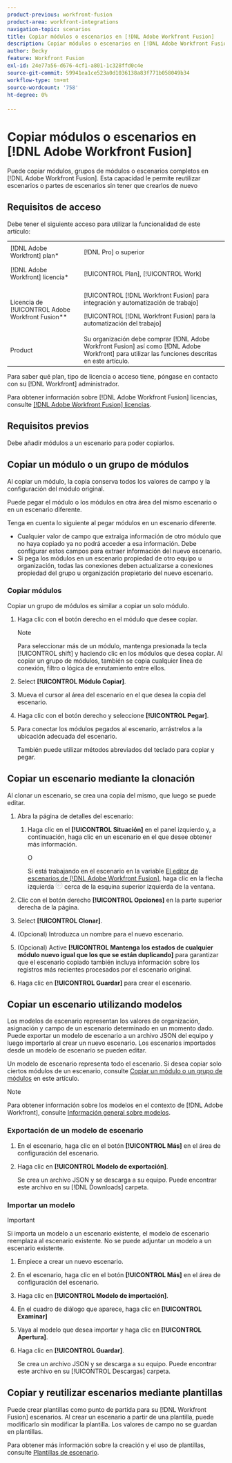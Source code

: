 ```yaml
---
product-previous: workfront-fusion
product-area: workfront-integrations
navigation-topic: scenarios
title: Copiar módulos o escenarios en [!DNL Adobe Workfront Fusion]
description: Copiar módulos o escenarios en [!DNL Adobe Workfront Fusion]
author: Becky
feature: Workfront Fusion
exl-id: 24e77a56-d676-4cf1-a801-1c328ffd0c4e
source-git-commit: 59941ea1ce523a0d1036138a83f771b058049b34
workflow-type: tm+mt
source-wordcount: '758'
ht-degree: 0%

---
```


# Copiar módulos o escenarios en [!DNL Adobe Workfront Fusion]

Puede copiar módulos, grupos de módulos o escenarios completos en [!DNL Adobe Workfront Fusion]. Esta capacidad le permite reutilizar escenarios o partes de escenarios sin tener que crearlos de nuevo

## Requisitos de acceso

Debe tener el siguiente acceso para utilizar la funcionalidad de este artículo:

<table style="table-layout:auto">  
 <col> 
 <col> 
 <tbody> 
  <tr> 
    <td role="rowheader">[!DNL Adobe Workfront] plan*</td> 
   <td> <p>[!DNL Pro] o superior</p> </td> 
  </tr> 
  <tr data-mc-conditions=""> 
   <td role="rowheader">[!DNL Adobe Workfront] licencia*</td> 
   <td> <p>[!UICONTROL Plan], [!UICONTROL Work]</p> </td> 
  </tr> 
  <tr> 
   <td role="rowheader">Licencia de [!UICONTROL Adobe Workfront Fusion**</td> 
  <td> <p>[!UICONTROL [!DNL Workfront Fusion] para integración y automatización de trabajo] </p><p>[!UICONTROL [!DNL Workfront Fusion] para la automatización del trabajo] </p>  </td>    </tr> 
  </tr> 
  <tr> 
   <td role="rowheader">Product</td> 
   <td>Su organización debe comprar [!DNL Adobe Workfront Fusion] así como [!DNL Adobe Workfront] para utilizar las funciones descritas en este artículo.</td> 
  </tr>
 </tbody> 
</table>

Para saber qué plan, tipo de licencia o acceso tiene, póngase en contacto con su [!DNL Workfront] administrador.

Para obtener información sobre [!DNL Adobe Workfront Fusion] licencias, consulte [[!DNL Adobe Workfront Fusion] licencias](../../workfront-fusion/get-started/license-automation-vs-integration.md).

## Requisitos previos

Debe añadir módulos a un escenario para poder copiarlos.

## Copiar un módulo o un grupo de módulos

Al copiar un módulo, la copia conserva todos los valores de campo y la configuración del módulo original.

Puede pegar el módulo o los módulos en otra área del mismo escenario o en un escenario diferente.

Tenga en cuenta lo siguiente al pegar módulos en un escenario diferente.

<!--
  <li data-mc-conditions="QuicksilverOrClassic.Draft mode"> <p>If you paste the modules into another scenario, any fields that pull information from a module that you did not copy must be set to pull information from a module in the new scenario.</p> </li>
  -->

* Cualquier valor de campo que extraiga información de otro módulo que no haya copiado ya no podrá acceder a esa información. Debe configurar estos campos para extraer información del nuevo escenario.
* Si pega los módulos en un escenario propiedad de otro equipo u organización, todas las conexiones deben actualizarse a conexiones propiedad del grupo u organización propietario del nuevo escenario.

### Copiar módulos

Copiar un grupo de módulos es similar a copiar un solo módulo.

1. Haga clic con el botón derecho en el módulo que desee copiar.

   >[!NOTE]
   >
   >Para seleccionar más de un módulo, mantenga presionada la tecla [!UICONTROL shift] y haciendo clic en los módulos que desea copiar. Al copiar un grupo de módulos, también se copia cualquier línea de conexión, filtro o lógica de enrutamiento entre ellos.

1. Select **[!UICONTROL Módulo Copiar]**.
1. Mueva el cursor al área del escenario en el que desea la copia del escenario.
1. Haga clic con el botón derecho y seleccione **[!UICONTROL Pegar]**.
1. Para conectar los módulos pegados al escenario, arrástrelos a la ubicación adecuada del escenario.

   También puede utilizar métodos abreviados del teclado para copiar y pegar.

## Copiar un escenario mediante la clonación

Al clonar un escenario, se crea una copia del mismo, que luego se puede editar.

1. Abra la página de detalles del escenario:

   1. Haga clic en el **[!UICONTROL Situación]** en el panel izquierdo y, a continuación, haga clic en un escenario en el que desee obtener más información.

      O

      Si está trabajando en el escenario en la variable [El editor de escenarios de [!DNL Adobe Workfront Fusion]](../../workfront-fusion/scenarios/scenario-editor.md), haga clic en la flecha izquierda ![](assets/exit-editing-arrow.png) cerca de la esquina superior izquierda de la ventana.

1. Clic con el botón derecho **[!UICONTROL Opciones]** en la parte superior derecha de la página.
1. Select **[!UICONTROL Clonar]**.
1. (Opcional) Introduzca un nombre para el nuevo escenario.
1. (Opcional) Active **[!UICONTROL Mantenga los estados de cualquier módulo nuevo igual que los que se están duplicando]** para garantizar que el escenario copiado también incluya información sobre los registros más recientes procesados por el escenario original.
1. Haga clic en **[!UICONTROL Guardar]** para crear el escenario.

## Copiar un escenario utilizando modelos

Los modelos de escenario representan los valores de organización, asignación y campo de un escenario determinado en un momento dado. Puede exportar un modelo de escenario a un archivo JSON del equipo y luego importarlo al crear un nuevo escenario. Los escenarios importados desde un modelo de escenario se pueden editar.

Un modelo de escenario representa todo el escenario. Si desea copiar solo ciertos módulos de un escenario, consulte [Copiar un módulo o un grupo de módulos](#copy-a-module-or-a-group-of-modules) en este artículo.

>[!NOTE]
>
>Para obtener información sobre los modelos en el contexto de [!DNL Adobe Workfront], consulte [Información general sobre modelos](../../administration-and-setup/blueprints/blueprints-overview.md).

### Exportación de un modelo de escenario

1. En el escenario, haga clic en el botón **[!UICONTROL Más]** en el área de configuración del escenario.
1. Haga clic en **[!UICONTROL Modelo de exportación]**.

   Se crea un archivo JSON y se descarga a su equipo. Puede encontrar este archivo en su [!DNL Downloads] carpeta.

### Importar un modelo

>[!IMPORTANT]
>
>Si importa un modelo a un escenario existente, el modelo de escenario reemplaza al escenario existente. No se puede adjuntar un modelo a un escenario existente.

1. Empiece a crear un nuevo escenario.
1. En el escenario, haga clic en el botón **[!UICONTROL Más]** en el área de configuración del escenario.
1. Haga clic en **[!UICONTROL Modelo de importación]**.
1. En el cuadro de diálogo que aparece, haga clic en **[!UICONTROL Examinar]**
1. Vaya al modelo que desea importar y haga clic en **[!UICONTROL Apertura]**.
1. Haga clic en **[!UICONTROL Guardar]**.

   Se crea un archivo JSON y se descarga a su equipo. Puede encontrar este archivo en su [!UICONTROL Descargas] carpeta.

## Copiar y reutilizar escenarios mediante plantillas

Puede crear plantillas como punto de partida para su [!DNL Workfront Fusion] escenarios. Al crear un escenario a partir de una plantilla, puede modificarlo sin modificar la plantilla. Los valores de campo no se guardan en plantillas.

Para obtener más información sobre la creación y el uso de plantillas, consulte [Plantillas de escenario](../../workfront-fusion/scenarios/templates/fusion-templates.md).
